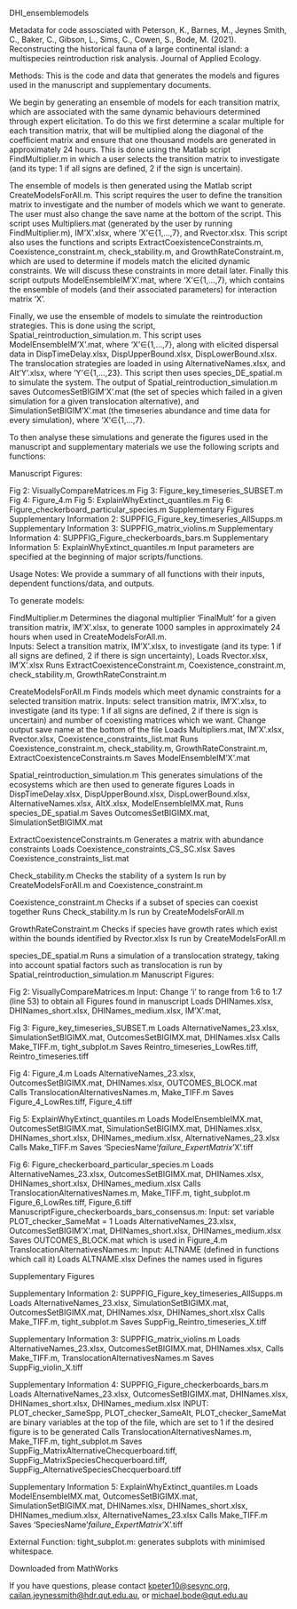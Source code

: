 DHI_ensemblemodels

Metadata for code assosciated with Peterson, K., Barnes, M., Jeynes Smith, C., Baker, C., Gibson, L., Sims, C., Cowen, S., Bode, M. (2021). Reconstructing the historical fauna of a large continental island: a multispecies reintroduction risk analysis. Journal of Applied Ecology.

Methods: 
This is the code and data that generates the models and figures used in the manuscript and supplementary documents. 

We begin by generating an ensemble of models for each transition matrix, which are associated with the same dynamic behaviours determined through expert elicitation. To do this we first determine a scalar multiple for each transition matrix, that will be multiplied along the diagonal of the coefficient matrix and ensure that one thousand models are generated in approximately 24 hours. This is done using the Matlab script FindMultiplier.m in which a user selects the transition matrix to investigate (and its type: 1 if all signs are defined, 2 if the sign is uncertain). 

The ensemble of models is then generated using the Matlab script CreateModelsForAll.m. This script requires the user to define the transition matrix to investigate and the number of models which we want to generate. The user must also change the save name at the bottom of the script. This script uses Multipliers.mat (generated by the user by running FindMultiplier.m), IM’X’.xlsx, where ‘X’∈{1,…,7}, and Rvector.xlsx. This script also uses the functions and scripts ExtractCoexistenceConstraints.m, Coexistence_constraint.m, check_stability.m, and GrowthRateConstraint.m, which are used to determine if models match the elicited dynamic constraints. We will discuss these constraints in more detail later. Finally this script outputs ModelEnsembleIM’X’.mat, where ‘X’∈{1,…,7}, which contains the ensemble of models (and their associated parameters) for interaction matrix ‘X’. 

Finally, we use the ensemble of models to simulate the reintroduction strategies. This is done using the script, Spatial_reintroduction_simulation.m. This script uses ModelEnsembleIM’X’.mat, where ‘X’∈{1,…,7}, along with elicited dispersal data in DispTimeDelay.xlsx, DispUpperBound.xlsx, DispLowerBound.xlsx. The translocation strategies are loaded in using AlternativeNames.xlsx, and Alt’Y’.xlsx, where ‘Y’∈{1,…,23}. This script then uses species_DE_spatial.m to simulate the system. The output of Spatial_reintroduction_simulation.m saves OutcomesSetBIGIM’X’.mat (the set of species which failed in a given simulation for a given translocation alternative), and SimulationSetBIGIM’X’.mat (the timeseries abundance and time data for every simulation), where ‘X’∈{1,…,7}. 

To then analyse these simulations and generate the figures used in the manuscript and supplementary materials we use the following scripts and functions:

Manuscript Figures:

Fig 2: VisuallyCompareMatrices.m
Fig 3: Figure_key_timeseries_SUBSET.m
Fig 4: Figure_4.m
Fig 5: ExplainWhyExtinct_quantiles.m
Fig 6: Figure_checkerboard_particular_species.m
Supplementary Figures
Supplementary Information 2: SUPPFIG_Figure_key_timeseries_AllSupps.m 
Supplementary Information 3: SUPPFIG_matrix_violins.m 
Supplementary Information 4: SUPPFIG_Figure_checkerboards_bars.m 
Supplementary Information 5: ExplainWhyExtinct_quantiles.m
Input parameters are specified at the beginning of major scripts/functions.

Usage Notes:
We provide a summary of all functions with their inputs, dependent functions/data, and outputs. 

To generate models:

FindMultiplier.m
Determines the diagonal multiplier ‘FinalMult’ for a given transition matrix, IM’X’.xlsx, to generate 1000 samples in approximately 24 hours when used in CreateModelsForAll.m.  
Inputs: Select a transition matrix, IM’X’.xlsx, to investigate (and its type: 1 if all signs are defined, 2 if there is sign uncertainty), 
Loads Rvector.xlsx, IM’X’.xlsx
Runs ExtractCoexistenceConstraint.m, Coexistence_constraint.m, check_stability.m, GrowthRateConstraint.m

CreateModelsForAll.m
Finds models which meet dynamic constraints for a selected transition matrix.
Inputs: select transition matrix, IM’X’.xlsx, to investigate (and its type: 1 if all signs are defined, 2 if there is sign is uncertain) and number of coexisting matrices which we want. Change output save name at the bottom of the file
Loads Multipliers.mat, IM’X’.xlsx, Rvector.xlsx, Coexistence_constraints_list.mat
Runs Coexistence_constraint.m, check_stability.m, GrowthRateConstraint.m, ExtractCoexistenceConstraints.m
Saves ModelEnsembleIM’X’.mat

Spatial_reintroduction_simulation.m
This generates simulations of the ecosystems which are then used to generate figures 
Loads in DispTimeDelay.xlsx, DispUpperBound.xlsx, DispLowerBound.xlsx, AlternativeNames.xlsx, AltX.xlsx, ModelEnsembleIMX.mat,
Runs species_DE_spatial.m
Saves OutcomesSetBIGIMX.mat, SimulationSetBIGIMX.mat

ExtractCoexistenceConstraints.m
Generates a matrix with abundance constraints
Loads Coexistence_constraints_CS_SC.xlsx
Saves Coexistence_constraints_list.mat

Check_stability.m
Checks the stability of a system
Is run by CreateModelsForAll.m and Coexistence_constraint.m

Coexistence_constraint.m
Checks if a subset of species can coexist together
Runs Check_stability.m
Is run by CreateModelsForAll.m

GrowthRateConstraint.m
Checks if species have growth rates which exist within the bounds identified by Rvector.xlsx
Is run by CreateModelsForAll.m

species_DE_spatial.m
Runs a simulation of a translocation strategy, taking into account spatial factors such as translocation 
is run by Spatial_reintroduction_simulation.m
Manuscript Figures:

Fig 2: VisuallyCompareMatrices.m
Input: Change ‘i’ to range from 1:6 to 1:7 (line 53) to obtain all Figures found in manuscript
Loads DHINames.xlsx, DHINames_short.xlsx, DHINames_medium.xlsx, IM’X’.mat, 

Fig 3: Figure_key_timeseries_SUBSET.m
Loads AlternativeNames_23.xlsx, SimulationSetBIGIMX.mat, OutcomesSetBIGIMX.mat, DHINames.xlsx
Calls Make_TIFF.m, tight_subplot.m
Saves Reintro_timeseries_LowRes.tiff, Reintro_timeseries.tiff

Fig 4: Figure_4.m
Loads AlternativeNames_23.xlsx, OutcomesSetBIGIMX.mat, DHINames.xlsx, OUTCOMES_BLOCK.mat  
Calls TranslocationAlternativesNames.m, Make_TIFF.m
Saves Figure_4_LowRes.tiff, Figure_4.tiff

Fig 5: ExplainWhyExtinct_quantiles.m
Loads ModelEnsembleIMX.mat, OutcomesSetBIGIMX.mat, SimulationSetBIGIMX.mat, DHINames.xlsx, DHINames_short.xlsx, DHINames_medium.xlsx, AlternativeNames_23.xlsx
Calls Make_TIFF.m
Saves ‘SpeciesName’_failure_ExpertMatrix_’X’.tiff

Fig 6: Figure_checkerboard_particular_species.m
Loads AlternativeNames_23.xlsx, OutcomesSetBIGIMX.mat, DHINames.xlsx, DHINames_short.xlsx, DHINames_medium.xlsx
Calls TranslocationAlternativesNames.m, Make_TIFF.m, tight_subplot.m
Figure_6_LowRes.tiff, Figure_6.tiff
ManuscriptFigure_checkerboards_bars_consensus.m: 
Input: set variable PLOT_checker_SameMat = 1
Loads AlternativeNames_23.xlsx, OutcomesSetBIGIM’X’.mat, DHINames_short.xlsx, DHINames_medium.xlsx
Saves OUTCOMES_BLOCK.mat which is used in Figure_4.m
TranslocationAlternativesNames.m:
Input: ALTNAME (defined in functions which call it)
Loads ALTNAME.xlsx
Defines the names used in figures

Supplementary Figures

Supplementary Information 2: SUPPFIG_Figure_key_timeseries_AllSupps.m
Loads AlternativeNames_23.xlsx, SimulationSetBIGIMX.mat, OutcomesSetBIGIMX.mat, DHINames.xlsx, DHINames_short.xlsx
Calls Make_TIFF.m, tight_subplot.m
Saves SuppFig_Reintro_timeseries_X.tiff

Supplementary Information 3: SUPPFIG_matrix_violins.m
Loads AlternativeNames_23.xlsx, OutcomesSetBIGIMX.mat, DHINames.xlsx, 
Calls Make_TIFF.m, TranslocationAlternativesNames.m
Saves SuppFig_violin_X.tiff

Supplementary Information 4: SUPPFIG_Figure_checkerboards_bars.m
Loads AlternativeNames_23.xlsx, OutcomesSetBIGIMX.mat, DHINames.xlsx, DHINames_short.xlsx, DHINames_medium.xlsx
INPUT: PLOT_checker_SameSpp, PLOT_checker_SameAlt, PLOT_checker_SameMat are binary variables at the top of the file, which are set to 1 if the desired figure is to be generated
Calls TranslocationAlternativesNames.m, Make_TIFF.m, tight_subplot.m
Saves SuppFig_MatrixAlternativeChecquerboard.tiff, SuppFig_MatrixSpeciesChecquerboard.tiff, SuppFig_AlternativeSpeciesChecquerboard.tiff

Supplementary Information 5: ExplainWhyExtinct_quantiles.m
Loads ModelEnsembleIMX.mat, OutcomesSetBIGIMX.mat, SimulationSetBIGIMX.mat, DHINames.xlsx, DHINames_short.xlsx, DHINames_medium.xlsx, 
AlternativeNames_23.xlsx
Calls Make_TIFF.m
Saves ‘SpeciesName’_failure_ExpertMatrix_’X’.tiff 

External Function:
tight_subplot.m: 
generates subplots with minimised whitespace.

Downloaded from MathWorks 


If you have questions, please contact kpeter10@sesync.org, cailan.jeynessmith@hdr.qut.edu.au,  or michael.bode@qut.edu.au
